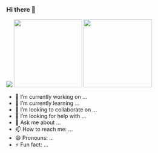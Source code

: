 ### Hi there 👋
<img src="https://media.giphy.com/media/L1R1tvI9svkIWwpVYr/giphy.gif"/>
<img height="180em" src="https://github-readme-stats.vercel.app/api?username=AdrienWac&show_icons=true&hide_border=true&&count_private=true&include_all_commits=true&theme=calm" />
<img height="180em" src="https://github-readme-stats.vercel.app/api/top-langs/?username=AdrienWac&layout=compact&theme=calm&hide_border=true" />

<!--
**AdrienWac/AdrienWac** is a ✨ _special_ ✨ repository because its `README.md` (this file) appears on your GitHub profile.

Here are some ideas to get you started:

-->

- 🔭 I’m currently working on ...
- 🌱 I’m currently learning ...
- 👯 I’m looking to collaborate on ...
- 🤔 I’m looking for help with ...
- 💬 Ask me about ...
- 📫 How to reach me: ...
- 😄 Pronouns: ...
- ⚡ Fun fact: ...
